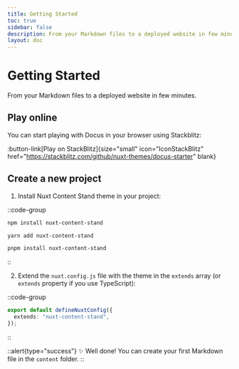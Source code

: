 ```yaml
---
title: Getting Started
toc: true
sidebar: false
description: From your Markdown files to a deployed website in few minutes.
layout: doc
---
```


# Getting Started

From your Markdown files to a deployed website in few minutes.

## Play online

You can start playing with Docus in your browser using Stackblitz:

:button-link[Play on StackBlitz]{size="small" icon="IconStackBlitz" href="https://stackblitz.com/github/nuxt-themes/docus-starter" blank}

## Create a new project

1. Install Nuxt Content Stand theme in your project:

::code-group

```bash [npm]
npm install nuxt-content-stand
```

```bash [yarn]
yarn add nuxt-content-stand
```

```bash [pnpm]
pnpm install nuxt-content-stand
```

::

2. Extend the `nuxt.config.js` file with the theme in the `extends` array (or `extends` property if you use TypeScript):

::code-group

```ts [nuxt.config.ts]
export default defineNuxtConfig({
  extends: "nuxt-content-stand",
});
```

::

::alert{type="success"}
✨ Well done! You can create your first Markdown file in the `content` folder.
::
